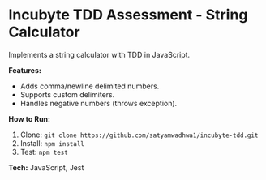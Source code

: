 # Incubyte TDD Assessment - String Calculator

Implements a string calculator with TDD in JavaScript.

**Features:**
- Adds comma/newline delimited numbers.
- Supports custom delimiters.
- Handles negative numbers (throws exception).

**How to Run:**
1. Clone: `git clone https://github.com/satyamwadhwa1/incubyte-tdd.git`
2. Install: `npm install`
3. Test: `npm test`

**Tech:** JavaScript, Jest
